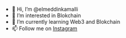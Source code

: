 - 👋 Hi, I’m @elmeddinkamalli
- 👀 I’m interested in Blokchain
- 🌱 I’m currently learning Web3 and Blokchain
- 📫 Follow me on <a href="https://www.instagram.com/elmeddinkamalli/">Instagram</a>

<!---
elmeddinkamalli/elmeddinkamalli is a ✨ special ✨ repository because its `README.md` (this file) appears on your GitHub profile.
You can click the Preview link to take a look at your changes.
--->
